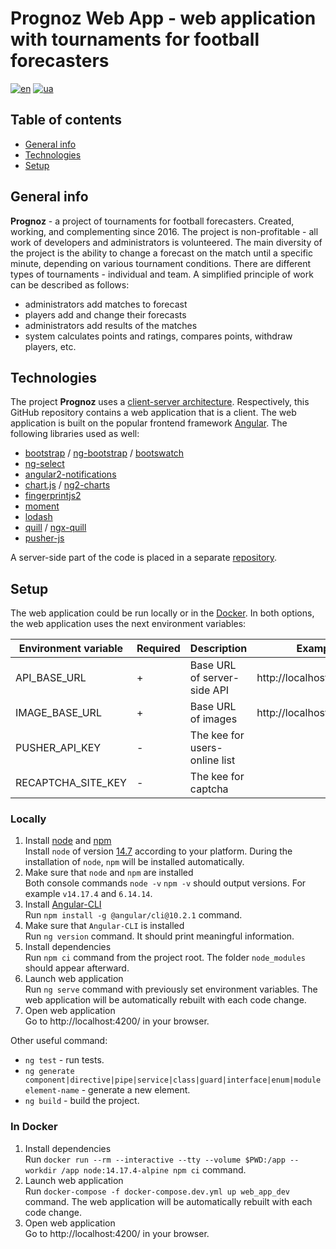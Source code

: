 # Prognoz Web App - web application with tournaments for football forecasters

[![en](https://img.shields.io/badge/lang-en-red.svg)](https://github.com/andrewshostak/prognoz_web_app/blob/master/README.md)
[![ua](https://img.shields.io/badge/lang-ua-yellow.svg)](https://github.com/andrewshostak/prognoz_web_app/blob/master/README.ua.md)

## Table of contents

-  [General info](#general-info)
-  [Technologies](#technologies)
-  [Setup](#setup)

## General info

**Prognoz** - a project of tournaments for football forecasters. Created, working, and complementing since 2016.
The project is non-profitable - all work of developers and administrators is volunteered.
The main diversity of the project is the ability to change a forecast on the match until a specific minute, depending on various tournament conditions.
There are different types of tournaments - individual and team.
A simplified principle of work can be described as follows:

-  administrators add matches to forecast
-  players add and change their forecasts
-  administrators add results of the matches
-  system calculates points and ratings, compares points, withdraw players, etc.

## Technologies

The project **Prognoz** uses a [client-server architecture](https://en.wikipedia.org/wiki/Client%E2%80%93server_model).
Respectively, this GitHub repository contains a web application that is a client.
The web application is built on the popular frontend framework [Angular](https://github.com/angular/angular).
The following libraries used as well:

-  [bootstrap](https://github.com/twbs/bootstrap) / [ng-bootstrap](https://github.com/ng-bootstrap/ng-bootstrap) / [bootswatch](https://github.com/thomaspark/bootswatch/)
-  [ng-select](https://github.com/ng-select/ng-select)
-  [angular2-notifications](https://github.com/flauc/angular2-notifications)
-  [chart.js](https://github.com/chartjs/Chart.js) / [ng2-charts](https://github.com/valor-software/ng2-charts#readme)
-  [fingerprintjs2](https://github.com/fingerprintjs/fingerprintjs)
-  [moment](https://github.com/moment/moment/)
-  [lodash](https://github.com/lodash/lodash)
-  [quill](https://github.com/quilljs/quill) / [ngx-quill](https://github.com/KillerCodeMonkey/ngx-quill)
-  [pusher-js](https://github.com/pusher/pusher-js)

A server-side part of the code is placed in a separate [repository](https://github.com/andrewshostak/prognoz_api).

## Setup

The web application could be run locally or in the [Docker](https://docs.docker.com/).
In both options, the web application uses the next environment variables:

| Environment variable | Required | Description                   | Example                   |
| -------------------- | -------- | ----------------------------- | ------------------------- |
| API_BASE_URL         | +        | Base URL of server-side API   | http://localhost:8000/api |
| IMAGE_BASE_URL       | +        | Base URL of images            | http://localhost:8000/img |
| PUSHER_API_KEY       | -        | The kee for users-online list |                           |
| RECAPTCHA_SITE_KEY   | -        | The kee for captcha           |                           |

### Locally

1. Install [node](https://nodejs.org/en/about) and [npm](https://docs.npmjs.com/about-npm)  
   Install `node` of version [14.7](https://nodejs.org/dist/v14.7.0/) according to your platform.
   During the installation of `node`, `npm` will be installed automatically.
1. Make sure that `node` and `npm` are installed  
   Both console commands `node -v` `npm -v` should output versions. For example `v14.17.4` and `6.14.14`.
1. Install [Angular-CLI](https://angular.io/cli)  
   Run `npm install -g @angular/cli@10.2.1` command.
1. Make sure that `Angular-CLI` is installed  
   Run `ng version` command. It should print meaningful information.
1. Install dependencies  
   Run `npm ci` command from the project root. The folder `node_modules` should appear afterward.
1. Launch web application  
   Run `ng serve` command with previously set environment variables. The web application will be automatically rebuilt with each code change.
1. Open web application  
   Go to http://localhost:4200/ in your browser.

Other useful command:

-  `ng test` - run tests.
-  `ng generate component|directive|pipe|service|class|guard|interface|enum|module element-name` - generate a new element.
-  `ng build` - build the project.

### In Docker

1. Install dependencies  
   Run `docker run --rm --interactive --tty --volume $PWD:/app --workdir /app node:14.17.4-alpine npm ci` command.
1. Launch web application  
   Run `docker-compose -f docker-compose.dev.yml up web_app_dev` command.
   The web application will be automatically rebuilt with each code change.
1. Open web application  
   Go to http://localhost:4200/ in your browser.
